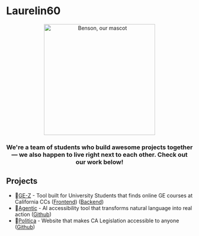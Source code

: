 # Laurelin60

<p align="center">
  <img width=300 src="https://github.com/laurelin60/.github/assets/100006999/cdbfadc9-bfd0-4202-b8fc-00f61cd726f1" alt="Benson, our mascot"
</p>


  
<h3 align="center">We're a team of students who build awesome projects together — we also happen to live right next to each other. Check out our work below!</h3>

## Projects  

- 🏅[GE-Z](https://ge-z.vercel.app/) - Tool built for University Students that finds online GE courses at California CCs ([Frontend](https://github.com/laurelin60/GE-Z-Frontend)) ([Backend](https://github.com/laurelin60/GE-Z-Backend))  
- 🏅[Agentic](https://devpost.com/software/agentic) - AI accessibility tool that transforms natural language into real action ([Github](https://github.com/laurelin60/Agentic))
- 🏅[Politica](https://politica-three.vercel.app) - Website that makes CA Legislation accessible to anyone ([Github](https://github.com/laurelin60/politica))  
